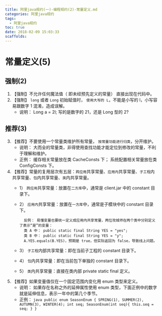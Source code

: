 ```yaml
---
title: 阿里java规约(一)-编程规约(2)-常量定义.md
categories: 阿里java规约
tags:
  - 阿里java规约
toc: true
date: 2018-02-09 15:03:33
scaffolds:
---
```


# 常量定义(5)
## 强制(2)
1. 【强制】不允许任何魔法值（ 即未经预先定义的常量） 直接出现在代码中。
2. 【强制】 `long` 或者 `Long` 初始赋值时， `使用大写的 L`，不能是小写的 l，小写容易跟数字 1 混淆，造成误解。
    * 说明： Long a = 2l; 写的是数字的 21，还是 Long 型的 2?

## 推荐(3)
3. 【推荐】不要使用一个常量类维护所有常量， `按常量功能进行归类`，分开维护。
    * 说明： 大而全的常量类，非得使用查找功能才能定位到修改的常量，不利于理解和维护。
    * 正例： 缓存相关常量放在类 CacheConsts 下； 系统配置相关常量放在类 ConfigConsts 下。
4. 【推荐】常量的复用层次有五层：`跨应用`共享常量、`应用内`共享常量、`子工程`内共享常量、`包`内共享常量、`类`内共享常量。
    * 1） `跨应用`共享常量：放置在`二方库`中，通常是 client.jar 中的 constant 目录下。
    * 2） `应用内`共享常量：放置在`一方库`中，通常是子模块中的 constant 目录下。  

            反例： 易懂变量也要统一定义成应用内共享常量，两位攻城师在两个类中分别定义了表示“是”的变量：  
            类 A 中： public static final String YES = "yes";  
            类 B 中： public static final String YES = "y";  
            A.YES.equals(B.YES)，预期是 true，但实际返回为 false，导致线上问题。
            
    * 3） `子工程`内部共享常量：即在当前子工程的 constant 目录下。
    * 4） `包`内共享常量：即在当前包下单独的 constant 目录下。
    * 5） `类`内共享常量：直接在类内部 private static final 定义。
5. 【推荐】如果变量值仅在一个固定范围内变化用 enum 类型来定义。
    * 说明： 如果存在名称之外的延伸属性使用 enum 类型，下面正例中的数字就是延伸信息，表示一年中的第几个季节。
    * 正例：
            ```java
                    public enum SeasonEnum {
                        SPRING(1), SUMMER(2), AUTUMN(3), WINTER(4);
                        int seq;
                        SeasonEnum(int seq){
                            this.seq = seq;
                        }
                    }
            ```